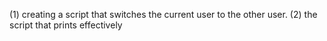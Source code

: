 (1) creating a script that switches the current user to the other user. (2) the script that prints effectively
